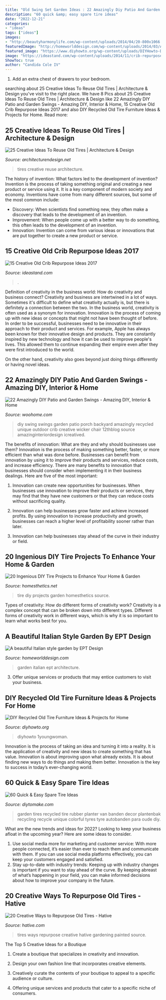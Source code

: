 ```yaml
---
title: "Old Swing Set Garden Ideas : 22 Amazingly Diy Patio And Garden Swings"
description: "60 quick &amp; easy spare tire ideas"
date: "2022-12-21"
categories:
- "ideas"
tags: ["ideas"]
images:
- "http://beautyharmonylife.com/wp-content/uploads/2014/04/20-800x1066.jpg"
featuredImage: "http://homeworlddesign.com/wp-content/uploads/2014/03/A-beautiful-Italian-style-garden-by-EPT-Design-8.jpg"
featured_image: "https://www.diyhowto.org/wp-content/uploads/DIYHowto-DIY-Old-Tire-Furniture-Ideas-Projects-03.jpg"
image: "https://ideastand.com/wp-content/uploads/2014/11/crib-repurpose/14-repurposed-crib-into-porch-swing.jpg"
ShowToc: true
author: "Candida Cole IV"
---
```



1. Add an extra chest of drawers to your bedroom.

	

		
searching about 25 Creative Ideas To Reuse Old Tires | Architecture &amp; Design you've visit to the right place. We have 8 Pics about 25 Creative Ideas To Reuse Old Tires | Architecture &amp; Design like 22 Amazingly DIY Patio and Garden Swings - Amazing DIY, Interior &amp; Home, 15 Creative Old Crib Repurpose Ideas 2017 and also DIY Recycled Old Tire Furniture Ideas &amp; Projects for Home. Read more:
		
    
## 25 Creative Ideas To Reuse Old Tires | Architecture &amp; Design

<img loading=lazy src="http://beautyharmonylife.com/wp-content/uploads/2014/04/20-800x1066.jpg" onerror="this.onerror=null;this.src='https://tse1.mm.bing.net/th?id=OIP.HsGMSEIhn6JHPLwipFXjUQHaJ3&amp;pid=15.1';" alt="25 Creative Ideas To Reuse Old Tires | Architecture &amp; Design">

_Source: architecturendesign.net_

>tires creative reuse architecture. 

	

The history of invention: What factors led to the development of invention?
Invention is the process of taking something original and creating a new product or service using it. It is a key component of modern society and economy. Inventions have come from many different sources, but some of the most common include: 
- Discovery: When scientists find something new, they often make a discovery that leads to the development of an invention. 
- Improvement: When people come up with a better way to do something, this often leads to the development of an invention. 
- Innovation: Invention can come from various ideas or innovations that are put together to create a new product or service.

    
## 15 Creative Old Crib Repurpose Ideas 2017

<img loading=lazy src="https://ideastand.com/wp-content/uploads/2014/11/crib-repurpose/14-repurposed-crib-into-porch-swing.jpg" onerror="this.onerror=null;this.src='https://tse1.mm.bing.net/th?id=OIP._wHFmJIPR5uwqVct0U3OfgHaLH&amp;pid=15.1';" alt="15 Creative Old Crib Repurpose Ideas 2017">

_Source: ideastand.com_

>. 

	

Definition of creativity in the business world: How do creativity and business connect?
Creativity and business are intertwined in a lot of ways. Sometimes it's difficult to define what creativity actually is, but there is definitely a connection between the two. 
In the business world, creativity is often used as a synonym for innovation. Innovation is the process of coming up with new ideas or concepts that might not have been thought of before. In order to be successful, businesses need to be innovative in their approach to their product and services. For example, Apple has always been known for their innovative design and products. They are constantly inspired by new technology and how it can be used to improve people's lives. This allowed them to continue expanding their empire even after they were first introduced to the world. 

On the other hand, creativity also goes beyond just doing things differently or having novel ideas.

    
## 22 Amazingly DIY Patio And Garden Swings - Amazing DIY, Interior &amp; Home

<img loading=lazy src="http://www.woohome.com/wp-content/uploads/2014/12/diy-swing-ideas-20.jpg" onerror="this.onerror=null;this.src='https://tse3.mm.bing.net/th?id=OIP.oDeDogjQUti7EQ74VjfqqwHaO3&amp;pid=15.1';" alt="22 Amazingly DIY Patio and Garden Swings - Amazing DIY, Interior &amp; Home">

_Source: woohome.com_

>diy swing swings garden patio porch backyard amazingly recycled unique outdoor crib creative wicker chair 12thblog source amazinginteriordesign icreatived. 

	

The benefits of innovation: What are they and why should businesses use them?
Innovation is the process of making something better, faster, or more efficient than what was done before. Businesses can benefit from innovation by using it to improve their products and services, reduce costs, and increase efficiency. There are many benefits to innovation that businesses should consider when implementing it in their business dealings. Here are five of the most important: 
1. Innovation can create new opportunities for businesses. When businesses use innovation to improve their products or services, they may find that they have new customers or that they can reduce costs without sacrificing quality. 

2. Innovation can help businesses grow faster and achieve increased profits. By using innovation to increase productivity and growth, businesses can reach a higher level of profitability sooner rather than later. 

3. Innovation can help businesses stay ahead of the curve in their industry or field.

    
## 20 Ingenious DIY Tire Projects To Enhance Your Home &amp; Garden

<img loading=lazy src="http://cdn.homesthetics.net/wp-content/uploads/2017/08/20-Ingenious-DIY-Tire-Projects-That-You-Can-Add-To-Your-Garden-And-Home-Decor-15.jpg" onerror="this.onerror=null;this.src='https://tse2.mm.bing.net/th?id=OIP.n6BXLMj8VFF2bxRtS084sQHaHd&amp;pid=15.1';" alt="20 Ingenious DIY Tire Projects to Enhance Your Home &amp; Garden">

_Source: homesthetics.net_

>tire diy projects garden homesthetics source. 

	

Types of creativity: How do different forms of creativity work?
Creativity is a complex concept that can be broken down into different types. Different forms of creativity work in different ways, which is why it is so important to learn what works best for you.

    
## A Beautiful Italian Style Garden By EPT Design

<img loading=lazy src="http://homeworlddesign.com/wp-content/uploads/2014/03/A-beautiful-Italian-style-garden-by-EPT-Design-8.jpg" onerror="this.onerror=null;this.src='https://tse4.mm.bing.net/th?id=OIP.l-uvFzb8XwCMTvSmWPK1bAHaLH&amp;pid=15.1';" alt="A beautiful Italian style garden by EPT Design">

_Source: homeworlddesign.com_

>garden italian ept architecture. 

	

3. Offer unique services or products that may entice customers to visit your business.

    
## DIY Recycled Old Tire Furniture Ideas &amp; Projects For Home

<img loading=lazy src="https://www.diyhowto.org/wp-content/uploads/DIYHowto-DIY-Old-Tire-Furniture-Ideas-Projects-03.jpg" onerror="this.onerror=null;this.src='https://tse3.mm.bing.net/th?id=OIP.OqMydOwNt5h9lptEqa5pOgHaSM&amp;pid=15.1';" alt="DIY Recycled Old Tire Furniture Ideas &amp; Projects for Home">

_Source: diyhowto.org_

>diyhowto 1youngwoman. 

	

Innovation is the process of taking an idea and turning it into a reality. It is the application of creativity and new ideas to create something that has value. Innovation is about improving upon what already exists. It is about finding new ways to do things and making them better. Innovation is the key to success in today’s ever-changing world.

    
## 60 Quick &amp; Easy Spare Tire Ideas

<img loading=lazy src="https://www.diytomake.com/wp-content/uploads/2016/11/Wall-Mounted-Tires-Garden.jpg" onerror="this.onerror=null;this.src='https://tse3.mm.bing.net/th?id=OIP.Sp1nNB8WuMTr-dG3sjdgIgHaJ3&amp;pid=15.1';" alt="60 Quick &amp; Easy Spare Tire Ideas">

_Source: diytomake.com_

>garden tires recycled tire rubber planter van banden decor plantenbak recycling recycle unique colorful tyres tyre autobanden para oude diy. 

	

What are the new trends and ideas for 2022?
Looking to keep your business afloat in the upcoming year? Here are some ideas to consider. 
1. Use social media more for marketing and customer service: With more people connected, it’s easier than ever to reach them and communicate with them. If you can use social media platforms effectively, you can keep your customers engaged and satisfied. 
2. Stay up-to-date with industry trends: Keeping up with industry changes is important if you want to stay ahead of the curve. By keeping abreast of what’s happening in your field, you can make informed decisions about how to improve your company in the future. 

    
## 20 Creative Ways To Repurpose Old Tires - Hative

<img loading=lazy src="https://hative.com/wp-content/uploads/2014/11/tire-recycling/7-old-tires-stairs.jpg" onerror="this.onerror=null;this.src='https://tse4.mm.bing.net/th?id=OIP.2Zq5G41XetBoZuF3u74UPgHaJ4&amp;pid=15.1';" alt="20 Creative Ways to Repurpose Old Tires - Hative">

_Source: hative.com_

>tires ways repurpose creative hative gardening painted source. 

	

The Top 5 Creative Ideas for a Boutique
1. Create a boutique that specializes in creativity and innovation.
2. Design your own fashion line that incorporates creative elements.

3. Creatively curate the contents of your boutique to appeal to a specific audience or culture.

4. Offering unique services and products that cater to a specific niche of consumers.


